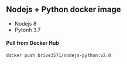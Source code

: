 ## Nodejs + Python docker image
* Nodejs 8
* Pytonh 3.7

#### Pull from Docker Hub
```
docker push brive3571/nodejs-python:v2.0
```
